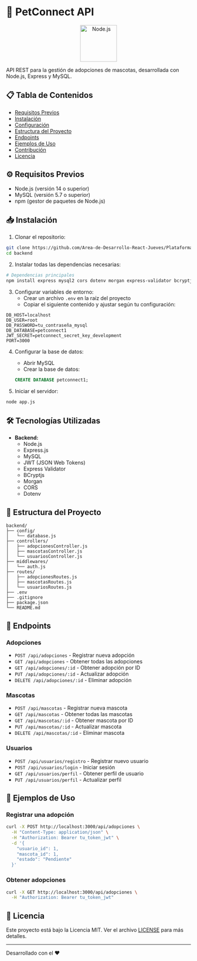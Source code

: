 # 🐾 PetConnect API

<p align="center">
  <img src="https://cdn.jsdelivr.net/gh/devicons/devicon@latest/icons/nodejs/nodejs-original-wordmark.svg" width="100" height="100" alt="Node.js"/>
</p>

API REST para la gestión de adopciones de mascotas, desarrollada con Node.js, Express y MySQL.

## 📋 Tabla de Contenidos

- [Requisitos Previos](#-requisitos-previos)
- [Instalación](#-instalación)
- [Configuración](#-configuración)
- [Estructura del Proyecto](#-estructura-del-proyecto)
- [Endpoints](#-endpoints)
- [Ejemplos de Uso](#-ejemplos-de-uso)
- [Contribución](#-contribución)
- [Licencia](#-licencia)

## ⚙ Requisitos Previos

- Node.js (versión 14 o superior)
- MySQL (versión 5.7 o superior)
- npm (gestor de paquetes de Node.js)

## 📥 Instalación

1. Clonar el repositorio:
```bash
git clone https://github.com/Area-de-Desarrollo-React-Jueves/Plataforma-Mascotas.git
cd backend
```

2. Instalar todas las dependencias necesarias:
```bash
# Dependencias principales
npm install express mysql2 cors dotenv morgan express-validator bcryptjs jsonwebtoken
```

3. Configurar variables de entorno:
   - Crear un archivo `.env` en la raíz del proyecto
   - Copiar el siguiente contenido y ajustar según tu configuración:

```env
DB_HOST=localhost
DB_USER=root
DB_PASSWORD=tu_contraseña_mysql
DB_DATABASE=petconnect1
JWT_SECRET=petconnect_secret_key_development
PORT=3000
```

4. Configurar la base de datos:
   - Abrir MySQL
   - Crear la base de datos:
   ```sql
   CREATE DATABASE petconnect1;
   ```

5. Iniciar el servidor:
```bash
node app.js
```

## 🛠 Tecnologías Utilizadas

- **Backend:**
  - Node.js
  - Express.js
  - MySQL
  - JWT (JSON Web Tokens)
  - Express Validator
  - BCryptjs
  - Morgan
  - CORS
  - Dotenv

## 📁 Estructura del Proyecto

```
backend/
├── config/
│   └── database.js
├── controllers/
│   ├── adopcionesController.js
│   ├── mascotasController.js
│   └── usuariosController.js
├── middlewares/
│   └── auth.js
├── routes/
│   ├── adopcionesRoutes.js
│   ├── mascotasRoutes.js
│   └── usuariosRoutes.js
├── .env
├── .gitignore
├── package.json
└── README.md
```

## 🔌 Endpoints

### Adopciones

- `POST /api/adopciones` - Registrar nueva adopción
- `GET /api/adopciones` - Obtener todas las adopciones
- `GET /api/adopciones/:id` - Obtener adopción por ID
- `PUT /api/adopciones/:id` - Actualizar adopción
- `DELETE /api/adopciones/:id` - Eliminar adopción

### Mascotas

- `POST /api/mascotas` - Registrar nueva mascota
- `GET /api/mascotas` - Obtener todas las mascotas
- `GET /api/mascotas/:id` - Obtener mascota por ID
- `PUT /api/mascotas/:id` - Actualizar mascota
- `DELETE /api/mascotas/:id` - Eliminar mascota

### Usuarios

- `POST /api/usuarios/registro` - Registrar nuevo usuario
- `POST /api/usuarios/login` - Iniciar sesión
- `GET /api/usuarios/perfil` - Obtener perfil de usuario
- `PUT /api/usuarios/perfil` - Actualizar perfil

## 📝 Ejemplos de Uso

### Registrar una adopción

```bash
curl -X POST http://localhost:3000/api/adopciones \
  -H "Content-Type: application/json" \
  -H "Authorization: Bearer tu_token_jwt" \
  -d '{
    "usuario_id": 1,
    "mascota_id": 1,
    "estado": "Pendiente"
  }'
```

### Obtener adopciones

```bash
curl -X GET http://localhost:3000/api/adopciones \
  -H "Authorization: Bearer tu_token_jwt"
```

## 📄 Licencia

Este proyecto está bajo la Licencia MIT. Ver el archivo [LICENSE](LICENSE) para más detalles.

---

Desarrollado con el ❤️  